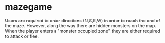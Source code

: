 # mazegame
Users are required to enter directions (N,S,E,W) in order to reach the end of the maze. However, along the way there are hidden monsters on the map. When the player enters a "monster occupied zone", they are either required to attack or flee.

